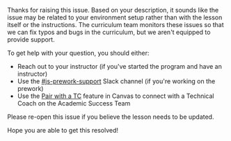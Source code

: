 Thanks for raising this issue. Based on your description, it sounds like the issue may be related to your environment setup rather than with the lesson itself or the instructions. The curriculum team monitors these issues so that we can fix typos and bugs in the curriculum, but we aren't equipped to provide support.

To get help with your question, you should either: 

- Reach out to your instructor (if you've started the program and have an instructor)
- Use the [#js-prework-support](https://flatiron-school.slack.com/archives/C01KEEVJU3Y) Slack channel (if you're working on the prework)
- Use the [Pair with a TC](https://docs.google.com/document/d/1Gko5UFzCBhpo1R0V_Tx2JHSK9cRC2b_53Ky3u5Qtzlk/edit) feature in Canvas to connect with a Technical Coach on the Academic Success Team

Please re-open this issue if you believe the lesson needs to be updated.

Hope you are able to get this resolved!
